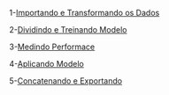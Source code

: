 
1-[Importando e Transformando os Dados](https://github.com/PedroAtemRibeiro/AnalisePreditiva/blob/main/ImportandoDados.md)

2-[Dividindo e Treinando Modelo](https://github.com/PedroAtemRibeiro/AnalisePreditiva/blob/main/dividindoTreinando.md)

3-[Medindo Performace](https://github.com/PedroAtemRibeiro/AnalisePreditiva/blob/main/Performace.md)

4-[Aplicando Modelo](https://github.com/PedroAtemRibeiro/AnalisePreditiva/blob/main/usandoModelo.md)

5-[Concatenando e Exportando](https://github.com/PedroAtemRibeiro/AnalisePreditiva/blob/main/ConcatenandoeExportando.md)

